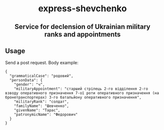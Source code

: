 <h1 align="center">express-shevchenko</h1>
<h2 align="center">Service for declension of Ukrainian military ranks and appointments</h2>

## Usage
Send a post request. Body example: 
```
{
  "grammaticalCase": "родовий",
  "personData": {
    "gender": "ч",
    "militaryAppointment": "старший стрілець 2-го відділення 2-го взводу оперативного призначення 7-ої роти оперативного призначення (на бронетранспортерах) 3-го батальйону оперативного призначення",
    "militaryRank": "солдат",
    "familyName": "Шевченко",
    "givenName": "Тарас",
    "patronymicName": "Федорович"
  }
}
```
